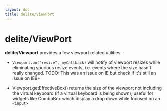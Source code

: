```yaml
---
layout: doc
title: delite/ViewPort
---
```


# delite/ViewPort

**delite/Viewport** provides a few viewport related utilities:

* `Viewport.on("resize", myCallback)` will notify of viewport resizes while eliminating spurious resize events,
  i.e. events where the size hasn't really changed.  TODO: This was an issue on IE but check if it's still an issue
  on IE9+

* Viewport.getEffectiveBox() returns the size of the viewport not including the virtual keyboard (if a
  virtual keyboard is being shown); useful for widgets like ComboBox which display a drop down while focused on
  an `<input>`